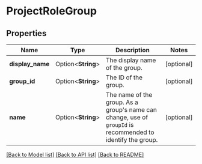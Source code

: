 # ProjectRoleGroup

## Properties

Name | Type | Description | Notes
------------ | ------------- | ------------- | -------------
**display_name** | Option<**String**> | The display name of the group. | [optional]
**group_id** | Option<**String**> | The ID of the group. | [optional]
**name** | Option<**String**> | The name of the group. As a group's name can change, use of `groupId` is recommended to identify the group. | [optional]

[[Back to Model list]](../README.md#documentation-for-models) [[Back to API list]](../README.md#documentation-for-api-endpoints) [[Back to README]](../README.md)


